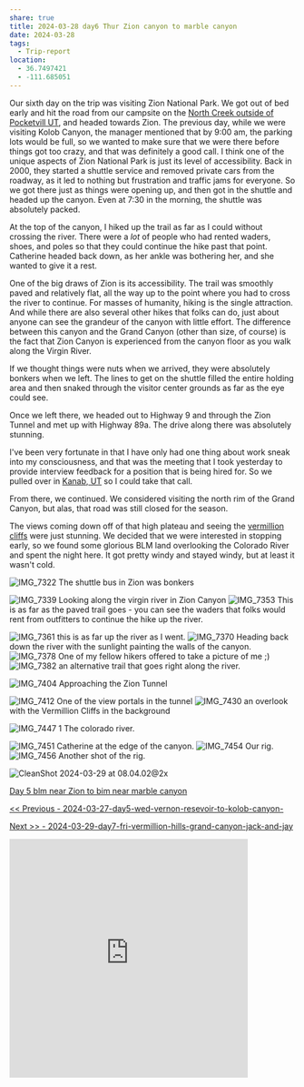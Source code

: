 ```yaml
---
share: true
title: 2024-03-28 day6 Thur Zion canyon to marble canyon
date: 2024-03-28
tags:
  - Trip-report
location:
  - 36.7497421
  - -111.685051
---
```



Our sixth day on the trip was visiting Zion National Park.   We got out of bed early and hit the road from our campsite on the [North Creek outside of Pocketvill UT](https://www.campendium.com/north-creek),  and headed towards Zion.  The previous day, while we were visiting Kolob Canyon, the manager mentioned that by 9:00 am, the parking lots would be full, so we wanted to make sure that we were there before things got too crazy, and that was definitely a good call.   I think one of the unique aspects of Zion National Park is just its level of accessibility.   Back in 2000, they started a shuttle service and removed private cars from the roadway, as it led to nothing but frustration and traffic jams for everyone.   So we got there just as things were opening up, and then got in the shuttle and headed up the canyon.  Even at 7:30 in the morning, the shuttle was absolutely packed.   

At the top of the canyon, I hiked up the trail as far as I could without crossing the river.  There were a _lot_ of people who had rented waders, shoes, and poles so that they could continue the hike past that point.   Catherine headed back down, as her ankle was bothering her, and she wanted to give it a rest.   

One of the big draws of Zion is its accessibility. The trail was smoothly paved and relatively flat, all the way up to the point where you had to cross the river to continue.   For masses of humanity, hiking is the single attraction.  And while there are also several other hikes that folks can do, just about anyone can see the grandeur of the canyon with little effort.  The difference between this canyon and the Grand Canyon (other than size, of course) is the fact that Zion Canyon is experienced from the canyon floor as you walk along the Virgin River.

If we thought things were nuts when we arrived, they were absolutely bonkers when we left.   The lines to get on the shuttle filled the entire holding area and then snaked through the visitor center grounds as far as the eye could see.

Once we left there, we headed out to Highway 9 and through the Zion Tunnel and met up with Highway 89a.   The drive along there was absolutely stunning.     

I've been very fortunate in that I have only had one thing about work sneak into my consciousness, and that was the meeting that I took yesterday to provide interview feedback for a position that is being hired for.  So we pulled over in [Kanab, UT](https://kanab.utah.gov)  so I could take that call.

From there, we continued.  We considered visiting the north rim of the Grand Canyon, but alas, that road was still closed for the season.   

The views coming down off of that high plateau and seeing the [vermillion cliffs](https://www.blm.gov/national-conservation-lands/arizona/vermilion-cliffs) were just stunning.   We decided that we were interested in stopping early, so we found some glorious BLM land overlooking the Colorado River and spent the night here.    It got pretty windy and stayed windy, but at least it wasn't cold. 



![IMG_7322](../../attachments/IMG_7322.jpeg)
The shuttle bus in Zion was bonkers

![IMG_7339](../../attachments/IMG_7339.jpeg)
Looking along the virgin river in Zion Canyon
![IMG_7353](../../attachments/IMG_7353.jpeg)
This is as far as the paved trail goes - you can see the waders that folks would rent from outfitters to continue the hike up the river.

![IMG_7361](../../attachments/IMG_7361.jpeg)
this is as far up the river as I went.
![IMG_7370](../../attachments/IMG_7370.jpeg)
Heading back down the river with the sunlight painting the walls of the canyon.
![IMG_7378](../../attachments/IMG_7378.jpeg)
One of my fellow hikers offered to take a picture of me ;) 
![IMG_7382](../../attachments/IMG_7382.jpeg)
an alternative trail that goes right along the river.

![IMG_7404](../../attachments/IMG_7404.jpeg)
Approaching the Zion Tunnel

![IMG_7412](../../attachments/IMG_7412.jpeg)
One of the view portals in the tunnel
![IMG_7430](../../attachments/IMG_7430.jpeg)
an overlook with the Vermillion Cliffs in the background


![IMG_7447 1](../../attachments/IMG_7447%201.jpeg)
The colorado river.

![IMG_7451](../../attachments/IMG_7451.jpeg)
Catherine at the edge of the canyon.
![IMG_7454](../../attachments/IMG_7454.jpeg)
Our rig.
![IMG_7456](../../attachments/IMG_7456.jpeg)
Another shot of the rig.

![CleanShot 2024-03-29 at 08.04.02@2x](../../attachments/CleanShot%202024-03-29%20at%2008.04.02@2x.png)

[Day 5 blm near Zion to bim near marble canyon](https://www.gaiagps.com/public/pv2tG5gQ7rudZFHx55VWSQwG/)

[<< Previous - 2024-03-27-day5-wed-vernon-resevoir-to-kolob-canyon-](./2024-03-27-day5-wed-vernon-resevoir-to-kolob-canyon-.md)

[Next >> - 2024-03-29-day7-fri-vermillion-hills-grand-canyon-jack-and-jay](./2024-03-29-day7-fri-vermillion-hills-grand-canyon-jack-and-jay.md)

<iframe src="https://www.gaiagps.com/public/pv2tG5gQ7rudZFHx55VWSQwG/?embed=True" style="border:none; overflow-y: hidden; background-color:white; min-width: 320px; max-width:420px; width:100%; height: 420px;" seamless />

